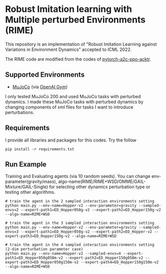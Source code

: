 # Robust Imitation learning with Multiple perturbed Environments (RIME)
This repository is an implementation of "Robust Imitation Learning against Variations in Environment Dynamics" accepted to ICML 2022.

The RIME code are modified from the codes of [pytorch-a2c-ppo-acktr](https://github.com/ikostrikov/pytorch-a2c-ppo-acktr-gail).

## Supported Environments
+ [MuJoCo](https://www.roboti.us/index.html) (via [OpenAI Gym](https://www.gymlibrary.ml/))

I only tested MuJoCo 200 and used MuJoCo tasks with perturbed dynamics. I made these MuJoCo tasks with perturbed dynamics by changing components of xml files for tasks I want to introduce perturbations.

## Requirements
I provide all libraries and packages for this codes. Try the follow
```
pip install -r requirements.txt
```

## Run Example 
Training and Evaluating agents (via 10 random seeds). You can change env-parameter(gravity/mass), algo-name(RIME/RIME+WSD/OMME/GAIL-Mixture/GAIL-Single) for selecting other dynamics perturbation type or testing other algorithms.
```
# train the agent in the 2 sampled interaction environments setting
python main.py --env-name=Hopper-v2 --env-parameter=gravity --sampled-envs=2 --expert-path1=ED_Hopper050g-v2 --expert-path2=ED_Hopper150g-v2 --algo-name=RIME+WSD

# train the agent in the 3 sampled interaction environments setting
python main.py --env-name=Hopper-v2 --env-parameter=gravity --sampled-envs=3 --expert-path1=ED_Hopper050g-v2 --expert-path2=ED_Hopper-v2 --expert-path3=ED_Hopper150g-v2 --algo-name=RIME+WSD

# train the agent in the 4 sampled interaction environments setting (2-dim perturbation parameter case)
python main.py --env-name=Hopper-v2 --sampled-envs=4 --expert-path1=ED_Hopper050g050m-v2 --expert-path2=ED_Hopper150g050m-v2 --expert-path3=ED_Hopper050g150m-v2 --expert-path4=ED_Hopper150g150m-v2 --algo-name=RIME+WSD
```
